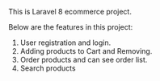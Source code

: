 This is Laravel 8 ecommerce project. 

Below are the features in this project:
1. User registration and login.
2. Adding products to Cart and Removing.
3. Order products and can see order list.
4. Search products



